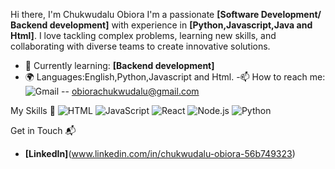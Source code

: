 Hi there, I'm Chukwudalu Obiora
I'm a passionate **[Software Development/ Backend development]** with experience in **[Python,Javascript,Java and Html]**. I love tackling complex problems, learning new skills, and collaborating with diverse teams to create innovative solutions.

- 🌱 Currently learning: **[Backend development]**
- 🌍 Languages:English,Python,Javascript and Html.
-📫 How to reach me: 
![Gmail](	https://img.shields.io/badge/Gmail-D14836?style=for-the-badge&logo=gmail&logoColor=white) -- obiorachukwudalu@gmail.com

My Skills 🧠
![HTML](https://img.shields.io/badge/-HTML-E34F26?style=flat-square&logo=html5&logoColor=white)
![JavaScript](https://img.shields.io/badge/-JavaScript-F7DF1E?style=flat-square&logo=javascript&logoColor=black)
![React](https://img.shields.io/badge/-React-61DAFB?style=flat-square&logo=react&logoColor=black)
![Node.js](https://img.shields.io/badge/-Node.js-339933?style=flat-square&logo=node.js&logoColor=white)
![Python](https://img.shields.io/badge/Python-FFD43B?style=for-the-badge&logo=python&logoColor=blue)

Get in Touch 📬
- **[LinkedIn]**(www.linkedin.com/in/chukwudalu-obiora-56b749323)
